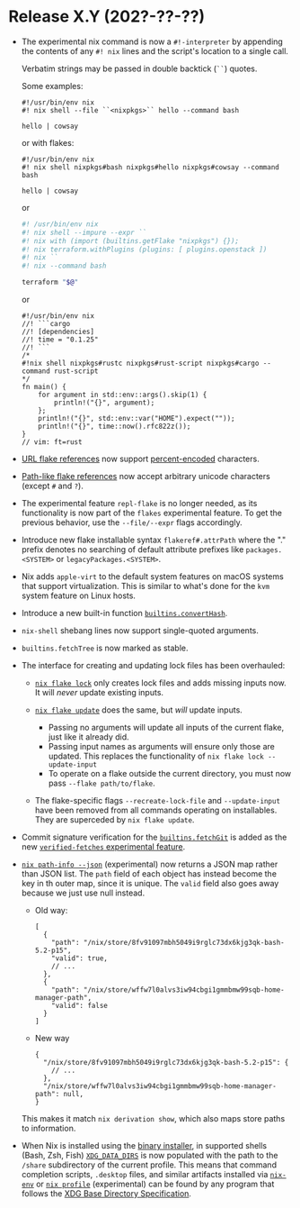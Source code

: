 # Release X.Y (202?-??-??)

- The experimental nix command is now a `#!-interpreter` by appending the
  contents of any `#! nix` lines and the script's location to a single call.

  Verbatim strings may be passed in double backtick (```` `` ````) quotes.

  Some examples:
  ```
  #!/usr/bin/env nix
  #! nix shell --file ``<nixpkgs>`` hello --command bash

  hello | cowsay
  ```
  or with flakes:
  ```
  #!/usr/bin/env nix
  #! nix shell nixpkgs#bash nixpkgs#hello nixpkgs#cowsay --command bash

  hello | cowsay
  ```
  or
  ```bash
  #! /usr/bin/env nix
  #! nix shell --impure --expr ``
  #! nix with (import (builtins.getFlake "nixpkgs") {});
  #! nix terraform.withPlugins (plugins: [ plugins.openstack ])
  #! nix ``
  #! nix --command bash

  terraform "$@"
  ```
  or
  ```
  #!/usr/bin/env nix
  //! ```cargo
  //! [dependencies]
  //! time = "0.1.25"
  //! ```
  /*
  #!nix shell nixpkgs#rustc nixpkgs#rust-script nixpkgs#cargo --command rust-script
  */
  fn main() {
      for argument in std::env::args().skip(1) {
          println!("{}", argument);
      };
      println!("{}", std::env::var("HOME").expect(""));
      println!("{}", time::now().rfc822z());
  }
  // vim: ft=rust
  ```
- [URL flake references](@docroot@/command-ref/new-cli/nix3-flake.md#flake-references) now support [percent-encoded](https://datatracker.ietf.org/doc/html/rfc3986#section-2.1) characters.

- [Path-like flake references](@docroot@/command-ref/new-cli/nix3-flake.md#path-like-syntax) now accept arbitrary unicode characters (except `#` and `?`).

- The experimental feature `repl-flake` is no longer needed, as its functionality is now part of the `flakes` experimental feature. To get the previous behavior, use the `--file/--expr` flags accordingly.

- Introduce new flake installable syntax `flakeref#.attrPath` where the "." prefix denotes no searching of default attribute prefixes like `packages.<SYSTEM>` or `legacyPackages.<SYSTEM>`.

- Nix adds `apple-virt` to the default system features on macOS systems that support virtualization. This is similar to what's done for the `kvm` system feature on Linux hosts.

- Introduce a new built-in function [`builtins.convertHash`](@docroot@/language/builtins.md#builtins-convertHash).

- `nix-shell` shebang lines now support single-quoted arguments.

- `builtins.fetchTree` is now marked as stable.

- The interface for creating and updating lock files has been overhauled:

  - [`nix flake lock`](@docroot@/command-ref/new-cli/nix3-flake-lock.md) only creates lock files and adds missing inputs now.
    It will *never* update existing inputs.

  - [`nix flake update`](@docroot@/command-ref/new-cli/nix3-flake-update.md) does the same, but *will* update inputs.
    - Passing no arguments will update all inputs of the current flake, just like it already did.
    - Passing input names as arguments will ensure only those are updated. This replaces the functionality of `nix flake lock --update-input`
    - To operate on a flake outside the current directory, you must now pass `--flake path/to/flake`.

  - The flake-specific flags `--recreate-lock-file` and `--update-input` have been removed from all commands operating on installables.
    They are superceded by `nix flake update`.

- Commit signature verification for the [`builtins.fetchGit`](@docroot@/language/builtins.md#builtins-fetchGit) is added as the new [`verified-fetches` experimental feature](@docroot@/contributing/experimental-features.md#xp-feature-verified-fetches).

- [`nix path-info --json`](@docroot@/command-ref/new-cli/nix3-path-info.md)
  (experimental) now returns a JSON map rather than JSON list.
  The `path` field of each object has instead become the key in th outer map, since it is unique.
  The `valid` field also goes away because we just use null instead.

  - Old way:

    ```json5
    [
      {
        "path": "/nix/store/8fv91097mbh5049i9rglc73dx6kjg3qk-bash-5.2-p15",
        "valid": true,
        // ...
      },
      {
        "path": "/nix/store/wffw7l0alvs3iw94cbgi1gmmbmw99sqb-home-manager-path",
        "valid": false
      }
    ]
    ```

  - New way

    ```json5
    {
      "/nix/store/8fv91097mbh5049i9rglc73dx6kjg3qk-bash-5.2-p15": {
        // ...
      },
      "/nix/store/wffw7l0alvs3iw94cbgi1gmmbmw99sqb-home-manager-path": null,
    }
    ```

  This makes it match `nix derivation show`, which also maps store paths to information.

- When Nix is installed using the [binary installer](@docroot@/installation/installing-binary.md), in supported shells (Bash, Zsh, Fish)
  [`XDG_DATA_DIRS`](https://specifications.freedesktop.org/basedir-spec/basedir-spec-latest.html#variables) is now populated with the path to the `/share` subdirectory of the current profile.
  This means that command completion scripts, `.desktop` files, and similar artifacts installed via [`nix-env`](@docroot@/command-ref/nix-env.md) or [`nix profile`](@docroot@/command-ref/new-cli/nix3-profile.md)
  (experimental) can be found by any program that follows the [XDG Base Directory Specification](https://specifications.freedesktop.org/basedir-spec/basedir-spec-latest.html).
